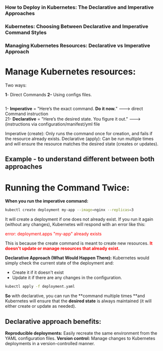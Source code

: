 ### How to Deploy in Kubernetes: The Declarative and Imperative Approaches
### Kubernetes: Choosing Between Declarative and Imperative Command Styles
### Managing Kubernetes Resources: Declarative vs Imperative Approach


# Manage Kubernetes resources: 
Two ways:

**1**- Direct Commands 
**2-** Using configs files.

## 


1- **Imperative** = "Here’s the exact command. **Do it now.**"       ---> direct Command instruction  
21- **Declarative** = "Here’s the desired state. You figure it out."   --->  (instructions via configuration/manifest/yml file






Imperative (create): Only runs the command once for creation, and fails if the resource already exists.
Declarative (apply): Can be run multiple times and will ensure the resource matches the desired state (creates or updates).



## Example - to understand different between both approaches

# **Running the Command Twice:**
**When you run the imperative command:**

```bash
kubectl create deployment my-app --image=nginx --replicas=3
```
It will create a deployment if one does not already exist. If you run it again (without any changes), Kubernetes will respond with an error like this:

<span style="color:red;">error: deployment.apps "my-app" already exists</span>


This is because the create command is meant to create new resources. <span style="color:red;">**It doesn't update or manage resources that already exist.**</span>

**Declarative Approach (What Would Happen There):**
Kubernetes would simply check the current state of the deployment and:

- Create it if it doesn't exist
- Update it if there are any changes in the configuration.


```bash
kubectl apply -f deployment.yaml
```


**So** with declarative, you can run the **command multiple times **and Kubernetes will ensure that the **desired state** is always maintained (it will either create or update as needed).


## **Declarative approach benefits:**
**Reproducible deployments:** Easily recreate the same environment from the YAML configuration files.
**Version control:** Manage changes to Kubernetes deployments in a version-controlled manner.

